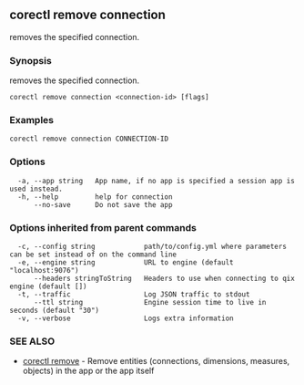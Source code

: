 ## corectl remove connection

removes the specified connection.

### Synopsis

removes the specified connection.

```
corectl remove connection <connection-id> [flags]
```

### Examples

```
corectl remove connection CONNECTION-ID
```

### Options

```
  -a, --app string   App name, if no app is specified a session app is used instead.
  -h, --help         help for connection
      --no-save      Do not save the app
```

### Options inherited from parent commands

```
  -c, --config string            path/to/config.yml where parameters can be set instead of on the command line
  -e, --engine string            URL to engine (default "localhost:9076")
      --headers stringToString   Headers to use when connecting to qix engine (default [])
  -t, --traffic                  Log JSON traffic to stdout
      --ttl string               Engine session time to live in seconds (default "30")
  -v, --verbose                  Logs extra information
```

### SEE ALSO

* [corectl remove](corectl_remove.md)	 - Remove entities (connections, dimensions, measures, objects) in the app or the app itself

